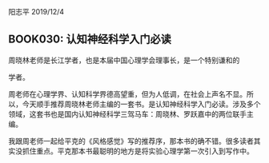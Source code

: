 





阳志平 2019/12/4

## BOOK030: 认知神经科学入门必读

周晓林老师是长江学者，也是本届中国心理学会理事长，是一个特别谦和的

学者。

周老师在心理学界、认知科学界德高望重，但为人低调，在社会上声名不显。所以，今天顺手推荐周晓林老师主编的一套书。是认知神经科学入门必读。涉及多个领域，这套书也是国内认知神经科学三驾马车：周晓林、罗跃嘉中的两位联手主编。

我跟周老师一起给平克的《风格感觉》写的推荐序，那本书的确不错。很多读者其实没抓住重点。平克那本书最聪明的地方是将实验心理学第一次引入到写作中。

